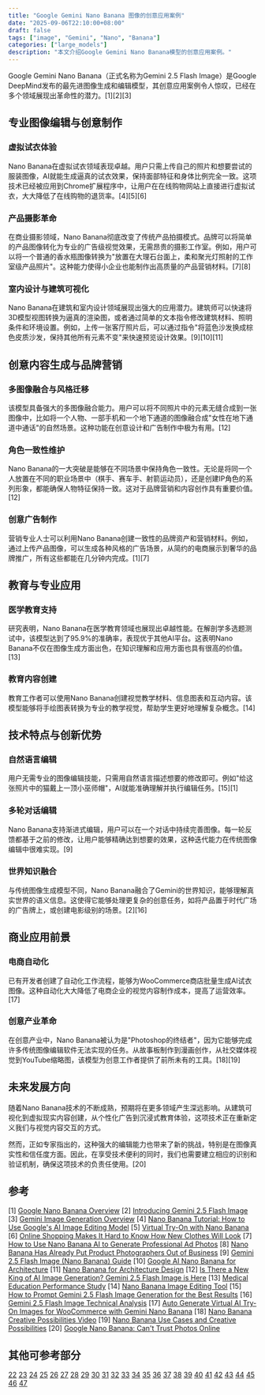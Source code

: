 ```yaml
---
title: "Google Gemini Nano Banana 图像的创意应用案例"
date: "2025-09-06T22:10:00+08:00"
draft: false
tags: ["image", "Gemini", "Nano", "Banana"]
categories: ["large_models"]
description: "本文介绍Google Gemini Nano Banana模型的创意应用案例。"
---
```



Google Gemini Nano Banana（正式名称为Gemini 2.5 Flash Image）是Google DeepMind发布的最先进图像生成和编辑模型，其创意应用案例令人惊叹，已经在多个领域展现出革命性的潜力。[1][2][3]

## **专业图像编辑与创意制作**

### **虚拟试衣体验**

Nano Banana在虚拟试衣领域表现卓越。用户只需上传自己的照片和想要尝试的服装图像，AI就能生成逼真的试衣效果，保持面部特征和身体比例完全一致。这项技术已经被应用到Chrome扩展程序中，让用户在在线购物网站上直接进行虚拟试衣，大大降低了在线购物的退货率。[4][5][6]

### **产品摄影革命**

在商业摄影领域，Nano Banana彻底改变了传统产品拍摄模式。品牌可以将简单的产品图像转化为专业的广告级视觉效果，无需昂贵的摄影工作室。例如，用户可以将一个普通的香水瓶图像转换为"放置在大理石台面上，柔和聚光灯照射的工作室级产品照片"。这种能力使得小企业也能制作出高质量的产品营销材料。[7][8]

### **室内设计与建筑可视化**

Nano Banana在建筑和室内设计领域展现出强大的应用潜力。建筑师可以快速将3D模型视图转换为逼真的渲染图，或者通过简单的文本指令修改建筑材料、照明条件和环境设置。例如，上传一张客厅照片后，可以通过指令"将蓝色沙发换成棕色皮质沙发，保持其他所有元素不变"来快速预览设计效果。[9][10][11]

## **创意内容生成与品牌营销**

### **多图像融合与风格迁移**

该模型具备强大的多图像融合能力。用户可以将不同照片中的元素无缝合成到一张图像中，比如将一个人物、一部手机和一个地下通道的图像融合成"女性在地下通道中通话"的自然场景。这种功能在创意设计和广告制作中极为有用。[12]

### **角色一致性维护**

Nano Banana的一大突破是能够在不同场景中保持角色一致性。无论是将同一个人放置在不同的职业场景中（棋手、赛车手、射箭运动员），还是创建IP角色的系列形象，都能确保人物特征保持一致。这对于品牌营销和内容创作具有重要价值。[12]

### **创意广告制作**

营销专业人士可以利用Nano Banana创建一致性的品牌资产和营销材料。例如，通过上传产品图像，可以生成各种风格的广告场景，从简约的电商展示到奢华的品牌推广，所有这些都能在几分钟内完成。[1][7]

## **教育与专业应用**

### **医学教育支持**

研究表明，Nano Banana在医学教育领域也展现出卓越性能。在解剖学多选题测试中，该模型达到了95.9%的准确率，表现优于其他AI平台。这表明Nano Banana不仅在图像生成方面出色，在知识理解和应用方面也具有很高的价值。[13]

### **教育内容创建**

教育工作者可以使用Nano Banana创建视觉教学材料、信息图表和互动内容。该模型能够将手绘图表转换为专业的教学视觉，帮助学生更好地理解复杂概念。[14]

## **技术特点与创新优势**

### **自然语言编辑**

用户无需专业的图像编辑技能，只需用自然语言描述想要的修改即可。例如"给这张照片中的猫戴上一顶小巫师帽"，AI就能准确理解并执行编辑任务。[15][1]

### **多轮对话编辑**

Nano Banana支持渐进式编辑，用户可以在一个对话中持续完善图像。每一轮反馈都基于之前的修改，让用户能够精确达到想要的效果，这种迭代能力在传统图像编辑中很难实现。[9]

### **世界知识融合**

与传统图像生成模型不同，Nano Banana融合了Gemini的世界知识，能够理解真实世界的语义信息。这使得它能够处理更复杂的创意任务，如将产品置于时代广场的广告牌上，或创建电影级别的场景。[2][16]

## **商业应用前景**

### **电商自动化**

已有开发者创建了自动化工作流程，能够为WooCommerce商店批量生成AI试衣图像。这种自动化大大降低了电商企业的视觉内容制作成本，提高了运营效率。[17]

### **创意产业革命**

在创意产业中，Nano Banana被认为是"Photoshop的终结者"，因为它能够完成许多传统图像编辑软件无法实现的任务。从故事板制作到漫画创作，从社交媒体视觉到YouTube缩略图，该模型为创意工作者提供了前所未有的工具。[18][19]

## **未来发展方向**

随着Nano Banana技术的不断成熟，预期将在更多领域产生深远影响。从建筑可视化到虚拟现实内容创建，从个性化广告到沉浸式教育体验，这项技术正在重新定义我们与视觉内容交互的方式。

然而，正如专家指出的，这种强大的编辑能力也带来了新的挑战，特别是在图像真实性和信任度方面。因此，在享受技术便利的同时，我们也需要建立相应的识别和验证机制，确保这项技术的负责任使用。[20]

## 参考

[1] [Google Nano Banana Overview](https://www.imagine.art/blogs/google-nano-banana-overview)
[2] [Introducing Gemini 2.5 Flash Image](https://developers.googleblog.com/en/introducing-gemini-2-5-flash-image/)
[3] [Gemini Image Generation Overview](https://gemini.google/overview/image-generation/)
[4] [Nano Banana Tutorial: How to Use Google's AI Image Editing Model](https://www.anangsha.me/nano-banana-tutorial-how-to-use-googles-ai-image-editing-model-in-2025/)
[5] [Virtual Try-On with Nano Banana](https://www.imaginepro.ai/nano-banana/virtual-try-on)
[6] [Online Shopping Makes It Hard to Know How New Clothes Will Look](https://www.reddit.com/r/GeminiAI/comments/1n60zk2/online_shopping_makes_it_hard_to_know_how_new/)
[7] [How to Use Nano Banana AI to Generate Professional Ad Photos](https://flux-ai.io/blog/detail/How-to-Use-Nano-Banana-AI-to-Generate-Professional-Ad-Photos-a2e8ce0be24e)
[8] [Nano Banana Has Already Put Product Photographers Out of Business](https://www.reddit.com/r/GeminiAI/comments/1n8jqpf/nano_banana_has_already_put_product_photographers/)
[9] [Gemini 2.5 Flash Image (Nano Banana) Guide](https://www.codecademy.com/article/gemini-2-5-flash-image-nano-banana)
[10] [Google AI Nano Banana for Architecture](https://archilabs.ai/posts/google-ai-nano-banana-for-architecture)
[11] [Nano Banana for Architecture Design](https://www.fenestra.app/blog/nano-banana-for-architecture-design)
[12] [Is There a New King of AI Image Generation? Gemini 2.5 Flash Image is Here](https://masterconcept.ai/blog/is-there-a-new-king-of-ai-image-generation-gemini-2-5-flash-image-is-here/)
[13] [Medical Education Performance Study](https://pubmed.ncbi.nlm.nih.gov/40885861/)
[14] [Nano Banana Image Editing Tool](https://www.geeky-gadgets.com/nano-banana-image-editing-tool/)
[15] [How to Prompt Gemini 2.5 Flash Image Generation for the Best Results](https://developers.googleblog.com/en/how-to-prompt-gemini-2-5-flash-image-generation-for-the-best-results/)
[16] [Gemini 2.5 Flash Image Technical Analysis](https://higgsfield.ai/posts/5KqANYRlgPts8PMzk0NU7m)
[17] [Auto Generate Virtual AI Try-On Images for WooCommerce with Gemini Nano Banana](https://n8n.io/workflows/8022-auto-generate-virtual-ai-try-on-images-for-woocommerce-with-gemini-nano-banana/)
[18] [Nano Banana Creative Possibilities Video](https://www.youtube.com/watch?v=l66ESsJ5-ps)
[19] [Nano Banana Use Cases and Creative Possibilities](https://www.imagine.art/blogs/nano-banana-use-cases-and-creative-possibilities)
[20] [Google Nano Banana: Can't Trust Photos Online](https://www.fastcompany.com/91396655/google-nano-banana-cant-trust-photos-online)

## 其他可参考部分

[22](https://blog.google/products/gemini/updated-image-editing-model/)
[23](https://www.youtube.com/watch?v=lUahfloeI9Y)
[24](https://aistudio.google.com/?model=gemini-2.5-flash-image-preview)
[25](https://www.reddit.com/r/singularity/comments/1n6c7a5/nano_banana_is_fantastic_but_significantly/)
[26](https://www.youtube.com/watch?v=c11bY0RBQm8)
[27](https://www.youtube.com/watch?v=8e5Xs7mZ-R0)
[28](https://gemini.google.com)
[29](https://developer.android.com/ai/gemini-nano)
[30](https://www.youtube.com/watch?v=m8Ve7hNl9P0)
[31](https://www.reddit.com/r/Bard/comments/1n3wn70/official_nanobanana_prompting_guide_and/)
[32](https://www.youtube.com/watch?v=tSDSSJlHFL4)
[33](https://aitryon.art)
[34](https://www.youtube.com/watch?v=Bi-wi2q_Xog)
[35](https://www.youtube.com/watch?v=Revv0_cWUs0)
[36](https://www.instagram.com/reel/DN6AsXcCIRy/)
[37](https://deepmind.google/models/gemini/image/)
[38](https://storage.googleapis.com/deepmind-media/Model-Cards/Gemini-2-5-Flash-Model-Card.pdf)
[39](https://storage.googleapis.com/deepmind-media/gemini/gemini_v2_5_report.pdf)
[40](https://www.youtube.com/watch?v=v1fXmGYm_5s)
[41](https://cloud.google.com/vertex-ai/generative-ai/docs/models/gemini/2-5-flash)
[42](https://www.youtube.com/watch?v=tn8i-uHLq3c)
[43](https://www.infoq.com/news/2025/09/gemini-flash-image/)
[44](https://www.youtube.com/watch?v=Ur1TamXxJqw)
[45](https://www.reddit.com/r/archviz/comments/1n3wz50/i_tried_nano_banana_ai_free_3d_building_models/)
[46](https://www.youtube.com/watch?v=zYbKeae2w4E)
[47](https://deepmind.google/models/gemini/flash/)
